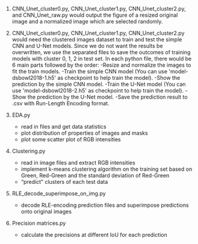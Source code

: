 1. CNN_Unet_cluster0.py, CNN_Unet_cluster1.py, CNN_Unet_cluster2.py, and CNN_Unet_raw.py would output the figure of a resized original image and a normalized image which are selected randomly.

2. CNN_Unet_cluster0.py, CNN_Unet_cluster1.py, CNN_Unet_cluster2.py would need the clustered images dataset to train and test the simple CNN and U-Net models. Since we do not want the results be overwritten, we use the separated files to save the outcomes of training models with cluster 0, 1, 2 in test set. 
In each python file, there would be 6 main parts followed by the order:
	-Resize and normalize the images to fit the train models.
	-Train the simple CNN model (You can use 'model-dsbowl2018-1.h5' as checkpoint to help train the model).
	-Show the prediction by the simple CNN model. 
	-Train the U-Net model (You can use 'model-dsbowl2018-2.h5' as checkpoint to help train the model).
	-Show the prediction by the U-Net model.
	-Save the prediction result to .csv with Run-Length Encoding format.

3. EDA.py
	- read in files and get data statistics
	- plot distribution of properties of images and masks
	- plot some scatter plot of RGB intensities

4. Clustering.py
	- read in image files and extract RGB intensities 
	- implement k-means clustering algorithm on the training set based on Green, Red-Green and the standard deviation of Red-Green
	- “predict” clusters of each test data

5. RLE_decode_superimpose_on_img.py
	- decode RLE-encoding prediction files and superimpose predictions onto original images
	
6. Precision matrices.py
	- calculate the precisions at different IoU for each prediction
